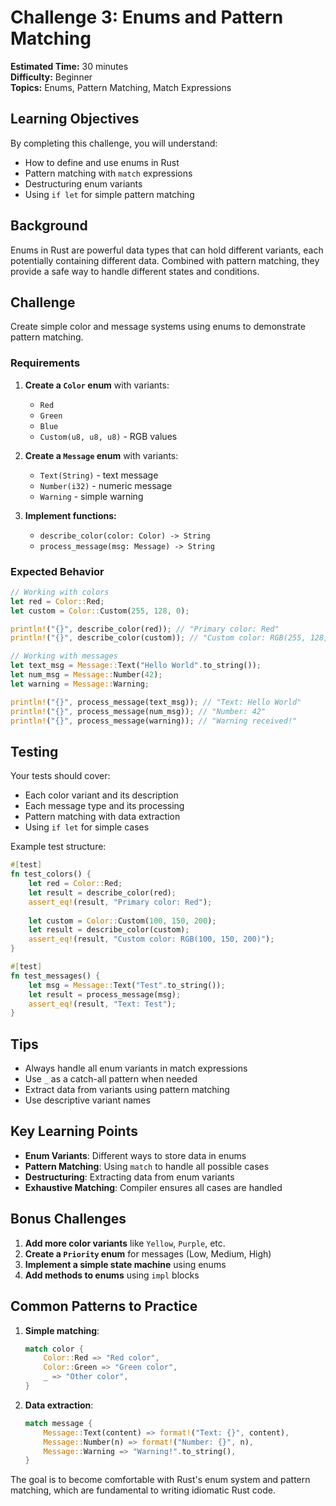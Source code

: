 # Challenge 3: Enums and Pattern Matching

**Estimated Time:** 30 minutes  
**Difficulty:** Beginner  
**Topics:** Enums, Pattern Matching, Match Expressions

## Learning Objectives

By completing this challenge, you will understand:
- How to define and use enums in Rust
- Pattern matching with `match` expressions
- Destructuring enum variants
- Using `if let` for simple pattern matching

## Background

Enums in Rust are powerful data types that can hold different variants, each potentially containing different data. Combined with pattern matching, they provide a safe way to handle different states and conditions.

## Challenge

Create simple color and message systems using enums to demonstrate pattern matching.

### Requirements

1. **Create a `Color` enum** with variants:
   - `Red`
   - `Green` 
   - `Blue`
   - `Custom(u8, u8, u8)` - RGB values

2. **Create a `Message` enum** with variants:
   - `Text(String)` - text message
   - `Number(i32)` - numeric message
   - `Warning` - simple warning

3. **Implement functions:**
   - `describe_color(color: Color) -> String`
   - `process_message(msg: Message) -> String`

### Expected Behavior

```rust
// Working with colors
let red = Color::Red;
let custom = Color::Custom(255, 128, 0);

println!("{}", describe_color(red)); // "Primary color: Red"
println!("{}", describe_color(custom)); // "Custom color: RGB(255, 128, 0)"

// Working with messages
let text_msg = Message::Text("Hello World".to_string());
let num_msg = Message::Number(42);
let warning = Message::Warning;

println!("{}", process_message(text_msg)); // "Text: Hello World"
println!("{}", process_message(num_msg)); // "Number: 42"
println!("{}", process_message(warning)); // "Warning received!"
```

## Testing

Your tests should cover:
- Each color variant and its description
- Each message type and its processing
- Pattern matching with data extraction
- Using `if let` for simple cases

Example test structure:
```rust
#[test]
fn test_colors() {
    let red = Color::Red;
    let result = describe_color(red);
    assert_eq!(result, "Primary color: Red");
    
    let custom = Color::Custom(100, 150, 200);
    let result = describe_color(custom);
    assert_eq!(result, "Custom color: RGB(100, 150, 200)");
}

#[test]
fn test_messages() {
    let msg = Message::Text("Test".to_string());
    let result = process_message(msg);
    assert_eq!(result, "Text: Test");
}
```

## Tips

- Always handle all enum variants in match expressions
- Use `_` as a catch-all pattern when needed
- Extract data from variants using pattern matching
- Use descriptive variant names

## Key Learning Points

- **Enum Variants**: Different ways to store data in enums
- **Pattern Matching**: Using `match` to handle all possible cases
- **Destructuring**: Extracting data from enum variants
- **Exhaustive Matching**: Compiler ensures all cases are handled

## Bonus Challenges

1. **Add more color variants** like `Yellow`, `Purple`, etc.
2. **Create a `Priority` enum** for messages (Low, Medium, High)
3. **Implement a simple state machine** using enums
4. **Add methods to enums** using `impl` blocks

## Common Patterns to Practice

1. **Simple matching**:
   ```rust
   match color {
       Color::Red => "Red color",
       Color::Green => "Green color",
       _ => "Other color",
   }
   ```

2. **Data extraction**:
   ```rust
   match message {
       Message::Text(content) => format!("Text: {}", content),
       Message::Number(n) => format!("Number: {}", n),
       Message::Warning => "Warning!".to_string(),
   }
   ```

The goal is to become comfortable with Rust's enum system and pattern matching, which are fundamental to writing idiomatic Rust code. 
